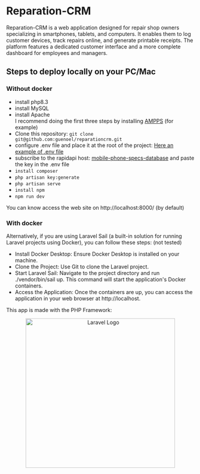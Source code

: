 # Reparation-CRM

Reparation-CRM is a web application designed for repair shop owners specializing in smartphones, tablets, and computers. It enables them to log customer devices, track repairs online, and generate printable receipts. The platform features a dedicated customer interface and a more complete dashboard for employees and managers.

## Steps to deploy locally on your PC/Mac

### Without docker

- install php8.3
- install MySQL
- install Apache  
I recommend doing the first three steps by installing [AMPPS](https://ampps.com/) (for example)
- Clone this repository: ```git clone git@github.com:guenoel/reparationcrm.git```
- configure .env file and place it at the root of the project: [Here an example of .env file](./.env.example)
- subscribe to the rapidapi host: [mobile-phone-specs-database](https://rapidapi.com/makingdatameaningful/api/mobile-phone-specs-database) and paste the key in the .env file
- ```install composer```
- ```php artisan key:generate```
- ```php artisan serve```
- ```install npm```
- ```npm run dev```

You can know access the web site on http://localhost:8000/ (by default)

### With docker

Alternatively, if you are using Laravel Sail (a built-in solution for running Laravel projects using Docker), you can follow these steps: (not tested)

- Install Docker Desktop: Ensure Docker Desktop is installed on your machine.
- Clone the Project: Use Git to clone the Laravel project.
- Start Laravel Sail: Navigate to the project directory and run ./vendor/bin/sail up. This command will start the application's Docker containers.
- Access the Application: Once the containers are up, you can access the application in your web browser at http://localhost.

This app is made with the PHP Framework:
<p align="center"><a href="https://laravel.com" target="_blank"><img src="https://raw.githubusercontent.com/laravel/art/master/logo-lockup/5%20SVG/2%20CMYK/1%20Full%20Color/laravel-logolockup-cmyk-red.svg" width="400" alt="Laravel Logo"></a></p>
